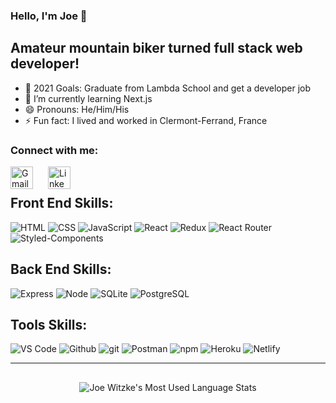 ### Hello, I'm Joe 👋

## Amateur mountain biker turned full stack web developer!

- 🥅 2021 Goals: Graduate from Lambda School and get a developer job
- 🌱 I’m currently learning Next.js
- 😄 Pronouns: He/Him/His
- ⚡ Fun fact: I lived and worked in Clermont-Ferrand, France

### Connect with me:

[<img align="left" style="margin-right: 1.5rem" alt="Gmail" width="36px" src="https://img.icons8.com/color/48/000000/gmail-new.png"/>][gmail]

[<img align="left" style="margin-right: 1.5rem" alt="LinkedIn" width="36px" src="https://img.icons8.com/fluency/48/000000/linkedin.png"/>][linkedin]

<!-- [<img align="left" style="margin-right: 1.5rem" alt="Twitter" width="36px" src="assets\013-twitter-1.svg" />][twitter] -->

<br />

<!-- Skill Badges -->

## Front End Skills:

![HTML](https://img.shields.io/badge/HTML-2E3440?style=for-the-badge&logo=html5)
![CSS](https://img.shields.io/badge/CSS-2E3440?style=for-the-badge&logo=css3)
![JavaScript](https://img.shields.io/badge/JavaScript-2E3440?style=for-the-badge&logo=javascript)
![React](https://img.shields.io/badge/React-2E3440?style=for-the-badge&logo=react)
![Redux](https://img.shields.io/badge/Redux-2E3440?style=for-the-badge&logo=redux)
![React Router](https://img.shields.io/badge/React%20Router-2E3440?style=for-the-badge&logo=react%20router)
![Styled-Components](https://img.shields.io/badge/Styled%20Components-2E3440?style=for-the-badge&logo=styled-components)

## Back End Skills:

![Express](https://img.shields.io/badge/Express-2E3440?style=for-the-badge&logo=express)
![Node](https://img.shields.io/badge/Node-2E3440?style=for-the-badge&logo=node.js)
![SQLite](https://img.shields.io/badge/SQLite-2E3440?style=for-the-badge&logo=sqlite)
![PostgreSQL](https://img.shields.io/badge/PostgreSQL-2E3440?style=for-the-badge&logo=postgresql)

## Tools Skills:

![VS Code](https://img.shields.io/badge/VS%20Code-2E3440?style=for-the-badge&logo=visual%20studio)
![Github](https://img.shields.io/badge/GitHub-2E3440?style=for-the-badge&logo=github)
![git](https://img.shields.io/badge/git-2E3440?style=for-the-badge&logo=git)
![Postman](https://img.shields.io/badge/Postman-2E3440?style=for-the-badge&logo=Postman)
![npm](https://img.shields.io/badge/npm-2E3440?style=for-the-badge&logo=npm)
![Heroku](https://img.shields.io/badge/Heroku-2E3440?style=for-the-badge&logo=heroku)
![Netlify](https://img.shields.io/badge/Netlify-2E3440?style=for-the-badge&logo=netlify)

---

<!-- GitHub Stats -->
<div align="center">
  <img style="margin: 1rem; verticle-align: top"  alt="Joe Witzke's Most Used Language Stats"  src="https://github-readme-stats.vercel.app/api/top-langs/?username=joseph-witzke&theme=tokyonight)" />
</div>

[gmail]: https://mail.google.com/mail/u/0/?fs=1&to=witzk1jr@gmail.com&su=SUBJECT&body=BODY&tf=cm

<!-- [twitter]: https://twitter.com/ -->

[linkedin]: https://www.linkedin.com/in/joseph-witzke-b5742b80/

<!--
